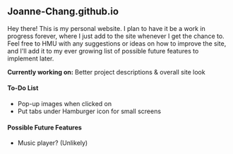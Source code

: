 ## Joanne-Chang.github.io

Hey there! This is my personal website. I plan to have it be a work in progress forever, where I just add to the site 
whenever I get the chance to. Feel free to HMU with any suggestions or ideas on how to improve the site, and I'll add 
it to my ever growing list of possible future features to implement later.

**Currently working on:** Better project descriptions & overall site look

#### To-Do List
* Pop-up images when clicked on
* Put tabs under Hamburger icon for small screens

#### Possible Future Features
* Music player? (Unlikely)
